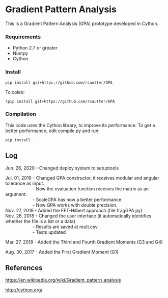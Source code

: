 # Gradient Pattern Analysis
This is a Gradient Pattern Analysis (GPA) prototype developed in Cython.

### Requirements
 - Python 2.7 or greater
 - Numpy
 - Cython 
 
### Install
    pip install git+https://github.com/rsautter/GPA
    
To colab:

    !pip install git+https://github.com/rsautter/GPA
    
### Compilation

This code uses the Cython library, to improve its performance. 
To get a better performance, edit compile.py and run:

    pip install .

## Log
Jun. 26, 2020 - Changed deploy system to setuptools

Jul. 01, 2019 - Changed GPA constructor, it receives modular and angular tolerance as input.\
&emsp;&emsp; &emsp; &emsp; &emsp; - Now the evaluation function receives the matrix as an argument.\
&emsp;&emsp; &emsp; &emsp; &emsp; - ScaleGPA has now a better performance.\
&emsp;&emsp; &emsp; &emsp; &emsp; - Now GPA works with double precision.\
Nov. 27, 2018 - Added the FFT-Hilbert approach (file fragGPA.py)\
Nov. 26, 2018 - Changed the user interface (it automatically identifies whether the file is a list or a data)\
&emsp;&emsp; &emsp; &emsp; &emsp; - Results are saved at reult.csv\
&emsp;&emsp; &emsp; &emsp; &emsp; - Tests updated
              
Mar. 27, 2018 - Added the Third and Fourth Gradient Moments (G3 and G4)

Aug. 30, 2017 - Added the First Gradient Moment (G1)




## References
https://en.wikipedia.org/wiki/Gradient_pattern_analysis

http://cython.org/
